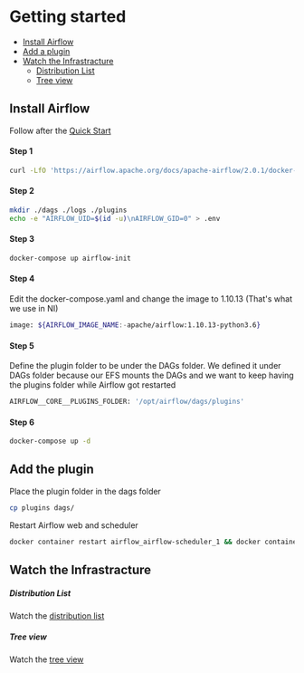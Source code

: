 # Getting started

* [Install Airflow](#create-service)
* [Add a plugin](#add-a-plugin)
* [Watch the Infrastracture](#watch-the-infrastracture)
   * [Distribution List](#distribution-list)
   * [Tree view](#tree-view)

## Install Airflow
Follow after the [Quick Start](https://airflow.apache.org/docs/apache-airflow/2.0.1/start/docker.html)

#### Step 1
```bash
curl -LfO 'https://airflow.apache.org/docs/apache-airflow/2.0.1/docker-compose.yaml
```
#### Step 2
```bash
mkdir ./dags ./logs ./plugins
echo -e "AIRFLOW_UID=$(id -u)\nAIRFLOW_GID=0" > .env
```
#### Step 3
```bash
docker-compose up airflow-init
```
#### Step 4
Edit the docker-compose.yaml and change the image to 1.10.13 (That's what we use in NI)
```bash
image: ${AIRFLOW_IMAGE_NAME:-apache/airflow:1.10.13-python3.6}
```
#### Step 5
Define the plugin folder to be under the DAGs folder.
We defined it under DAGs folder because our EFS mounts the DAGs and we want to keep having the plugins folder while Airflow got restarted
```bash
AIRFLOW__CORE__PLUGINS_FOLDER: '/opt/airflow/dags/plugins'
```
#### Step 6
```bash
docker-compose up -d
```

## Add the plugin
Place the plugin folder in the dags folder
```bash
cp plugins dags/
```
Restart Airflow web and scheduler
```bash
docker container restart airflow_airflow-scheduler_1 && docker container restart airflow_airflow-webserver_1
```

## Watch the Infrastracture

##### Distribution List
Watch the [distribution list](http://localhost:8080/admin/distribution/)

##### Tree view
Watch the [tree view](http://localhost:8080/admin/dags/)